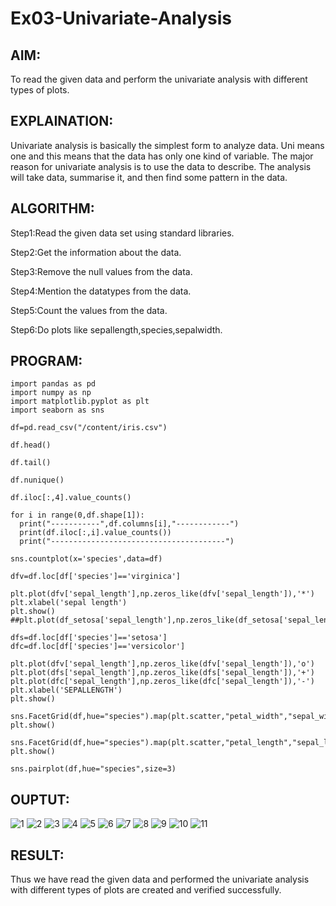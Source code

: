 # Ex03-Univariate-Analysis

## AIM:
To read the given data and perform the univariate analysis with different types of plots.

## EXPLAINATION:
Univariate analysis is basically the simplest form to analyze data. Uni means one and this means that the data has only one kind of variable. The major reason for univariate analysis is to use the data to describe. The analysis will take data, summarise it, and then find some pattern in the data.

## ALGORITHM:

Step1:Read the given data set  using standard libraries.

Step2:Get the information about the data.

Step3:Remove the null values from the data.

Step4:Mention the datatypes from the data.

Step5:Count the values from the data.

Step6:Do plots like sepallength,species,sepalwidth.

## PROGRAM:
```
import pandas as pd
import numpy as np
import matplotlib.pyplot as plt
import seaborn as sns

df=pd.read_csv("/content/iris.csv")

df.head()

df.tail()

df.nunique()

df.iloc[:,4].value_counts()

for i in range(0,df.shape[1]):
  print("-----------",df.columns[i],"------------")
  print(df.iloc[:,i].value_counts())
  print("---------------------------------------")

sns.countplot(x='species',data=df)

dfv=df.loc[df['species']=='virginica']

plt.plot(dfv['sepal_length'],np.zeros_like(dfv['sepal_length']),'*')
plt.xlabel('sepal length')
plt.show()
##plt.plot(df_setosa['sepal_length'],np.zeros_like(df_setosa['sepal_length']),'o')

dfs=df.loc[df['species']=='setosa']
dfc=df.loc[df['species']=='versicolor']

plt.plot(dfv['sepal_length'],np.zeros_like(dfv['sepal_length']),'o')
plt.plot(dfs['sepal_length'],np.zeros_like(dfs['sepal_length']),'+')
plt.plot(dfc['sepal_length'],np.zeros_like(dfc['sepal_length']),'-')
plt.xlabel('SEPALLENGTH')
plt.show()

sns.FacetGrid(df,hue="species").map(plt.scatter,"petal_width","sepal_width").add_legend();
plt.show()

sns.FacetGrid(df,hue="species").map(plt.scatter,"petal_length","sepal_length").add_legend();
plt.show()

sns.pairplot(df,hue="species",size=3)

```

## OUPTUT:

![1](https://github.com/Krupa-Varsha-P/DS-EX-3/assets/100466625/ff95db08-e2cb-43a9-b8a4-90d4d97c18ae)
![2](https://github.com/Krupa-Varsha-P/DS-EX-3/assets/100466625/82106f0d-a070-43d4-80aa-90ff42751b84)
![3](https://github.com/Krupa-Varsha-P/DS-EX-3/assets/100466625/f4971455-4718-41c4-81ef-e2893b9670e1)
![4](https://github.com/Krupa-Varsha-P/DS-EX-3/assets/100466625/250121ae-219f-4d91-a95c-14cb8c1bca6f)
![5](https://github.com/Krupa-Varsha-P/DS-EX-3/assets/100466625/91fe7a10-170a-4f7e-849f-7ceadaa3c198)
![6](https://github.com/Krupa-Varsha-P/DS-EX-3/assets/100466625/081b76d2-6ea6-4f35-a91c-d78960f23a8c)
![7](https://github.com/Krupa-Varsha-P/DS-EX-3/assets/100466625/348711a2-bb0e-4fbc-a1e7-340fee6e80a1)
![8](https://github.com/Krupa-Varsha-P/DS-EX-3/assets/100466625/2671bd04-c93b-4b17-9bdf-5a58d4af9633)
![9](https://github.com/Krupa-Varsha-P/DS-EX-3/assets/100466625/a416db08-fd15-4d25-bc12-beb8e8543485)
![10](https://github.com/Krupa-Varsha-P/DS-EX-3/assets/100466625/e70e9fea-bdae-4594-893d-e32c6251fc2a)
![11](https://github.com/Krupa-Varsha-P/DS-EX-3/assets/100466625/f3e94963-ca77-4c26-8c71-904c3519c5dc)





## RESULT:
Thus we have read the given data and performed the univariate analysis with different types of plots are created and verified successfully.
